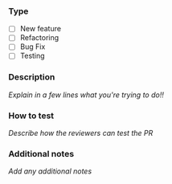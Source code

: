 ### Type
- [ ] New feature
- [ ] Refactoring
- [ ] Bug Fix
- [ ] Testing

### Description
_Explain in a few lines what you're trying to do!!_

### How to test
_Describe how the reviewers can test the PR_

### Additional notes
_Add any additional notes_
